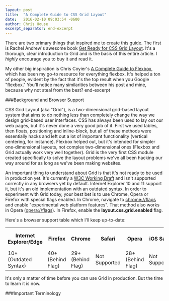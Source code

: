 ```yaml
---
layout: post
title:  "A Complete Guide to CSS Grid Layout"
date:   2016-02-10 09:03:54 -0600
author: Chris House
excerpt_separator: end-excerpt
---
```


There are two primary things that inspired me to create this guide. The first is Rachel Andrew's awesome book [Get Ready for CSS Grid Layout](http://abookapart.com/products/get-ready-for-css-grid-layout). It's a thorough, clear introduction to Grid and is the basis of this entire article. I _highly_ encourage you to buy it and read it.

My other big inspiration is Chris Coyier's [A Complete Guide to Flexbox](https://css-tricks.com/snippets/css/a-guide-to-flexbox/), which has been my go-to resource for everything flexbox. It's helped a ton of people, evident by the fact that it's the top result when you Google "flexbox." You'll notice many similarities between his post and mine, because why not steal from the best? end-excerpt

###Background and Browser Support

CSS Grid Layout (aka "Grid"), is a two-dimensional grid-based layout system that aims to do nothing less than completely change the way we design grid-based user interfaces. CSS has always been used to lay out our web pages, but it's never done a very good job of it. First we used tables, then floats, positioning and inline-block, but all of these methods were essentially hacks and left out a lot of important functionality (vertical centering, for instance). Flexbox helped out, but it's intended for simpler one-dimensional layouts, not complex two-dimensional ones (Flexbox and Grid actually work very well together). Grid is the very first CSS module created specifically to solve the layout problems we've all been hacking our way around for as long as we've been making websites.

An important thing to understand about Grid is that it's not ready to be used in production yet. It's currently a [W3C Working Draft](https://www.w3.org/TR/css-grid-1/) and isn't supported correctly in any browsers yet by default. Internet Explorer 10 and 11 support it, but it's an old implementation with an outdated syntax. In order to experiment with Grid today, your best bet is to use Chrome, Opera or Firefox with special flags enabled. In Chrome, navigate to [chrome://flags](chrome://flags/#enable-experimental-web-platform-features) and enable "experimental web platform features". That method also works in Opera ([opera://flags](opera://flags/#enable-experimental-web-platform-features)). In Firefox, enable the **layout.css.grid.enabled** flag.

Here's a browser support table which I'll keep up-to-date:
<table class="browser-support">
	<tr class="browser-support-header">
		<th>Internet Explorer/Edge</th>
		<th>Firefox</th>
		<th>Chrome</th>
		<th>Safari</th>
		<th>Opera</th>
		<th>iOS Safari</th>
		<th>Chrome for Android</th>
	</tr>
	<tr class="browser-support-cell">
		<td class="partial">10+ (Outdated Syntax)</td>
		<td class="flagged">40+ (Behind Flag)</td>
		<td class="flagged">29+ (Behind Flag)</td>
		<td class="no">Not Supported</td>
		<td class="flagged">28+ (Behind Flag)</td>
		<td class="no">Not Supported</td>
		<td class="no">Not Supported</td>
	</tr>
</table>

It's only a matter of time before you can use Grid in production. But the time to learn it is now.

###Important Terminology